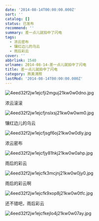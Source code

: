 ```yaml
---
date: '2014-08-14T00:00:00.000Z'
sort: ''
catalog: []
status: 已发布
recommend: ''
summary: 差一点儿就拍中了闪电
tags:
  - 浓云密布
  - 镶红边儿的乌云
  - 雨后彩云
cover: ''
abbrlink: 1540
urlname: 2014-08-14-差一点儿就拍中了闪电
title: 差一点儿就拍中了闪电
category: 燕美清照
lastMod: '2014-08-14T00:00:00.000Z'
---
```


![4eed32f2jw1ejcfji2mguj21kw0w0dno.jpg](https://image.bmqy.net/upload/4eed32f2jw1ejcfji2mguj21kw0w0dno.jpg)


浓云滚滚


![4eed32f2jw1ejcfjnslxsj21kw0w0wm0.jpg](https://image.bmqy.net/upload/4eed32f2jw1ejcfjnslxsj21kw0w0wm0.jpg)


镶红边儿的乌云


![4eed32f2jw1ejcfjsgf6oj21kw0w0dly.jpg](https://image.bmqy.net/upload/4eed32f2jw1ejcfjsgf6oj21kw0w0dly.jpg)


浓云密布


![4eed32f2jw1ejcfjy81hkj21kw0w0ahp.jpg](https://image.bmqy.net/upload/4eed32f2jw1ejcfjy81hkj21kw0w0ahp.jpg)


雨后的彩云


![4eed32f2jw1ejcfk3mcjnj21kw0w0jy0.jpg](https://image.bmqy.net/upload/4eed32f2jw1ejcfk3mcjnj21kw0w0jy0.jpg)


雨后的彩云啊


![4eed32f2jw1ejcfk9xop8j21kw0w0tfc.jpg](https://image.bmqy.net/upload/4eed32f2jw1ejcfk9xop8j21kw0w0tfc.jpg)


还不错吧，雨后彩云


![4eed32f2jw1ejcfkejlo4j21kw0w07ay.jpg](https://image.bmqy.net/upload/4eed32f2jw1ejcfkejlo4j21kw0w07ay.jpg)

